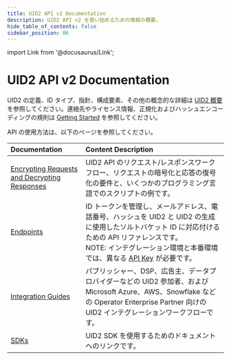 ```yaml
---
title: UID2 API v2 Documentation
description: UID2 API v2 を使い始めるための情報の概要。
hide_table_of_contents: false
sidebar_position: 06
---
```


import Link from '@docusaurus/Link';

# UID2 API v2 Documentation

UID2 の定義、ID タイプ、指針、構成要素、その他の概念的な詳細は [UID2 概要](intro.md) を参照してください。連絡先やライセンス情報、正規化およびハッシュエンコーディングの規則は [Getting Started](/docs/category/getting-started) を参照してください。

API の使用方法は、以下のページを参照してください。

| Documentation | Content Description |
| :--- | :--- |
| [Encrypting Requests and Decrypting Responses](getting-started/gs-encryption-decryption.md) | UID2 API のリクエスト/レスポンスワークフロー、リクエストの暗号化と応答の復号化の要件と、いくつかのプログラミング言語でのスクリプトの例です。 |
| [Endpoints](endpoints/summary-endpoints.md) | ID トークンを管理し、メールアドレス、電話番号、ハッシュを UID2 と UID2 の生成に使用したソルトバケット ID に対応付けるための API リファレンスです。<br/>NOTE: インテグレーション環境と本番環境では、異なる [API Key](ref-info/glossary-uid.md#gl-api-key) が必要です。 |
| [Integration Guides](guides/summary-guides.md) | パブリッシャー、DSP、広告主、データプロバイダーなどの UID2 参加者、および Microsoft Azure、AWS、Snowflake などの Operator Enterprise Partner 向けの UID2 インテグレーションワークフローです。 |
| [SDKs](sdks/summary-sdks.md) | UID2 SDK を使用するためのドキュメントへのリンクです。 |
